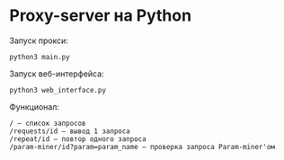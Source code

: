 # Proxy-server на Python

Запуск прокси:
```
python3 main.py
```

Запуск веб-интерфейса:
```
python3 web_interface.py
```

Функционал:
```
/ – список запросов
/requests/id – вывод 1 запроса
/repeat/id – повтор одного запроса
/param-miner/id?param=param_name – проверка запроса Param-miner'ом
```

